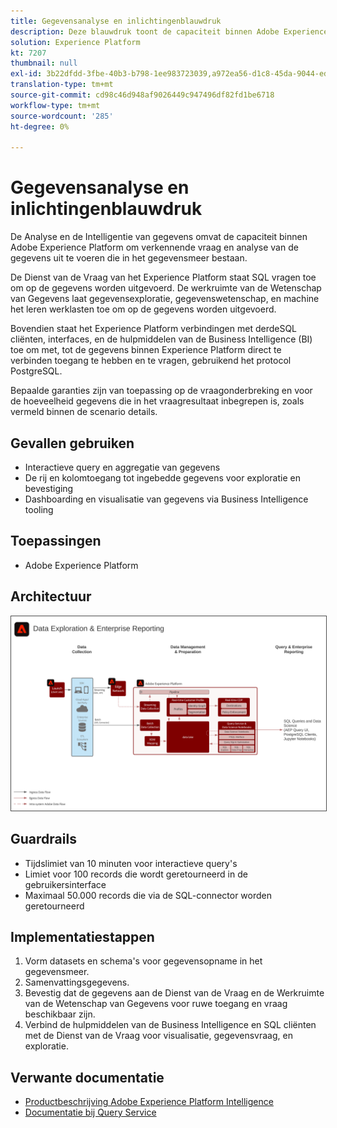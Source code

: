 ```yaml
---
title: Gegevensanalyse en inlichtingenblauwdruk
description: Deze blauwdruk toont de capaciteit binnen Adobe Experience Platform om verkennende vraag en analyse van de gegevens uit te voeren die in het gegevensmeer bestaan.
solution: Experience Platform
kt: 7207
thumbnail: null
exl-id: 3b22dfdd-3fbe-40b3-b798-1ee983723039,a972ea56-d1c8-45da-9044-ed31222a2441
translation-type: tm+mt
source-git-commit: cd98c46d948af9026449c947496df82fd1be6718
workflow-type: tm+mt
source-wordcount: '285'
ht-degree: 0%

---
```


# Gegevensanalyse en inlichtingenblauwdruk

De Analyse en de Intelligentie van gegevens omvat de capaciteit binnen Adobe Experience Platform om verkennende vraag en analyse van de gegevens uit te voeren die in het gegevensmeer bestaan.

De Dienst van de Vraag van het Experience Platform staat SQL vragen toe om op de gegevens worden uitgevoerd. De werkruimte van de Wetenschap van Gegevens laat gegevensexploratie, gegevenswetenschap, en machine het leren werklasten toe om op de gegevens worden uitgevoerd.

Bovendien staat het Experience Platform verbindingen met derdeSQL cliënten, interfaces, en de hulpmiddelen van de Business Intelligence (BI) toe om met, tot de gegevens binnen Experience Platform direct te verbinden toegang te hebben en te vragen, gebruikend het protocol PostgreSQL.

Bepaalde garanties zijn van toepassing op de vraagonderbreking en voor de hoeveelheid gegevens die in het vraagresultaat inbegrepen is, zoals vermeld binnen de scenario details.

## Gevallen gebruiken

* Interactieve query en aggregatie van gegevens
* De rij en kolomtoegang tot ingebedde gegevens voor exploratie en bevestiging
* Dashboarding en visualisatie van gegevens via Business Intelligence tooling

## Toepassingen

* Adobe Experience Platform

## Architectuur

<img src="assets/dataexplore.svg" alt="Referentiearchitectuur voor de Enterprise Data Exploration and Reporting Blueprint" style="border:1px solid #4a4a4a" />

## Guardrails

* Tijdslimiet van 10 minuten voor interactieve query&#39;s
* Limiet voor 100 records die wordt geretourneerd in de gebruikersinterface
* Maximaal 50.000 records die via de SQL-connector worden geretourneerd

## Implementatiestappen

1. Vorm datasets en schema&#39;s voor gegevensopname in het gegevensmeer.
1. Samenvattingsgegevens.
1. Bevestig dat de gegevens aan de Dienst van de Vraag en de Werkruimte van de Wetenschap van Gegevens voor ruwe toegang en vraag beschikbaar zijn.
1. Verbind de hulpmiddelen van de Business Intelligence en SQL cliënten met de Dienst van de Vraag voor visualisatie, gegevensvraag, en exploratie.

## Verwante documentatie

* [Productbeschrijving Adobe Experience Platform Intelligence](https://helpx.adobe.com/legal/product-descriptions/adobe-experience-platform-intelligence---product-description.html)
* [Documentatie bij Query Service](https://experienceleague.adobe.com/docs/experience-platform/query/home.html?lang=en)

